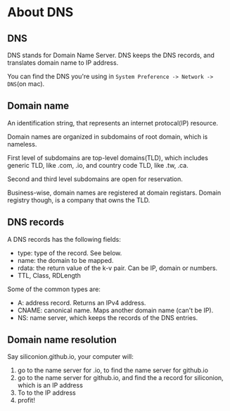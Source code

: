 # About DNS

## DNS
DNS stands for Domain Name Server. DNS keeps the DNS records, and translates domain name to IP address. 

You can find the DNS you're using in `System Preference -> Network -> DNS`(on mac).

## Domain name
An identification string, that represents an internet protocal(IP) resource.

Domain names are organized in subdomains of root domain, which is nameless. 

First level of subdomains are top-level domains(TLD), which includes generic TLD, like .com, .io, and country code TLD, like .tw, .ca.

Second and third level subdomains are open for reservation.

Business-wise, domain names are registered at domain registars. Domain registry though, is a company that owns the TLD.

## DNS records
A DNS records has the following fields:
* type: type of the record. See below.
* name: the domain to be mapped. 
* rdata: the return value of the k-v pair. Can be IP, domain or numbers.
* TTL, Class, RDLength

Some of the common types are:
* A: address record. Returns an IPv4 address.
* CNAME: canonical name. Maps another domain name (can't be IP).
* NS: name server, which keeps the records of the DNS entries.

## Domain name resolution
Say siliconion.github.io, your computer will:
1. go to the name server for .io, to find the name server for github.io
1. go to the name server for github.io, and find the a record for siliconion, which is an IP address
1. To to the IP address
1. profit!

